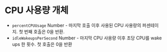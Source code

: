 # CPU 사용량 개체

* `percentCPUUsage` Number - 마지막 호출 이후 사용된 CPU 사용량의 퍼센테이지. 첫 번째 호출은 0을 반환.
* `idleWakeupsPerSecond` Number - 마지막 CPU 사용량 이후 초당 CPU를 wake ups 한 횟수. 첫 호출은 0을 반환